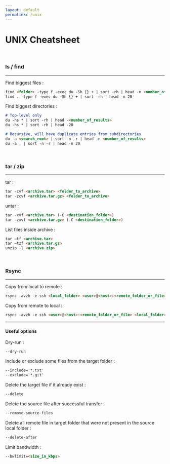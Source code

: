 ```yaml
---
layout: default
permalink: /unix
---
```


# UNIX Cheatsheet





<br>

### ls / find

<hr>

Find biggest files :
```md
find <folder> -type f -exec du -Sh {} + | sort -rh | head -n <number_of_results>
find . -type f -exec du -Sh {} + | sort -rh | head -n 20
```

Find biggest directories :
```md
# Top-level only
du -hs * | sort -rh | head -<number_of_results>
du -hs * | sort -rh | head -20

# Recursive, will have duplicate entries from subdirectories
du -a <search_root> | sort -n -r | head -n <number_of_results>
du -a . | sort -n -r | head -n 20
```





<br>

### tar / zip

<hr>

tar :
```md
tar -cvf <archive.tar> <folder_to_archive>
tar -zcvf <archive.tar.gz> <folder_to_archive>
```

untar :
```md
tar -xvf <archive.tar> (-C <destination_folder>)
tar -zxvf <archive.tar.gz> (-C <destination_folder>)
```

List files inside archive :
```md
tar –tf <archive.tar>
tar –tzf <archive.tar.gz>
unzip -l <archive.zip>
```





<br>

### Rsync

<hr>

Copy from local to remote :
```md
rsync -avzh -e ssh <local_folder> <user>@<host>:<remote_folder_or_file>
```

Copy from remote to local : 
```md
rsync -avzh -e ssh <user>@<host>:<remote_folder_or_file> <local_folder>
```

<hr>

#### Useful options

Dry-run :
```
--dry-run
```

Include or exclude some files from the target folder :
```md
--include='*.txt'
--exclude='*.git'
```

Delete the target file if it already exist :
```md
--delete
```

Delete the source file after successful transfer :
```md
--remove-source-files
```

Delete all remote file in target folder that were not present in the source local folder :
```md
--delete-after
```

Limit bandwidth :
```md
--bwlimit=<size_in_kbps>
```

